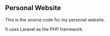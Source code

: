 ## Personal Website

This is the source code for my personal website.

It uses Laravel as the PHP framework.
